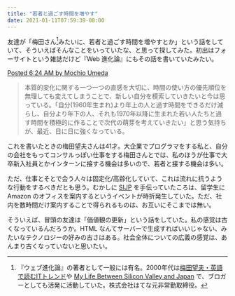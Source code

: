```yaml
---
title: "若者と過ごす時間を増やす"
date: 2021-01-11T07:59:39-08:00
---
```

友達が「梅田さん[^UMEDA]みたいに、若者と過ごす時間を増やすとか」という話をしていて、そういえばそんなことをいっていたな、と思って探してみた。初出はフォーサイトという雑誌だけど『Web 進化論』にもその話を書いていたみたい。

[Posted 6:24 AM by Mochio Umeda](http://www.mochioumeda.com/blog/2003_01_19_archive.html#87841020)

> 本質的変化に関する一つ一つの直感を大切に、時間の使い方の優先順位を無理しても変えてしまうことで、新しい自分を模索していきたいと今は思っている。「自分(1960年生まれ)より年上の人と過す時間をできるだけ減らし、自分より年下の人、それも1970年以降に生まれた若い人たちと過す時間を積極的に作ることで次代の萌芽を考えていきたい」と思う気持ちが、最近、日に日に強くなっている。

これを書いたときの梅田望夫さんは41才。大企業でプログラマをする私と、自分の会社をもってコンサルっぽい仕事をする梅田さんとでは、私のほうが仕事で大卒新入社員とかインターンに接する機会は多いので、若者と接する機会は多い。

ただ、仕事とそとで会う人々は固定化/高齢化していて、これは流れに抗うような行動をするべきだとも思う。むかしに [SIJP](https://sijp.org/) を手伝っていたころは、留学生に Amazon のオフィスを案内するというイベントが時折発生していた。ただ、社内を数時間だけ案内することで得られるものは、お互いにそこまでは無い。

そういえば、冒頭の友達は「価値観の更新」という話をしていた。私の感覚は古くなっているんだろうか。HTML なんてサーバーで生成すればいいじゃない、みたいなテクノロジーの好みの古さはある。社会全体についての広義の感覚は、あんまり古くなっていないと思いたい。

[^UMEDA]: 『ウェブ進化論』の著者として一般には有名。2000年代は[梅田望夫・英語で読むITトレンド](https://japan.cnet.com/blog/umeda/)や [My Life Between Silicon Valley and Japan](https://umedamochio.hatenadiary.org/) で、ブロガーとしても活発に活動していた。株式会社はてな元非常勤取締役。
